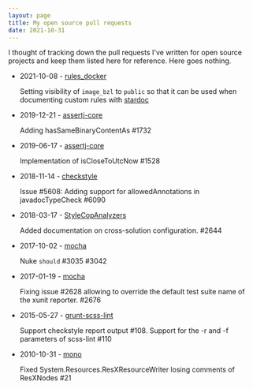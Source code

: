 ```yaml
---
layout: page
title: My open source pull requests
date: 2021-10-31
---
```


I thought of tracking down the pull requests I've written for open source
projects and keep them listed here for reference. Here goes nothing.

- 2021-10-08 - [rules_docker](https://github.com/bazelbuild/rules_docker/pull/1917)

  Setting visibility of `image_bzl` to `public` so that it can be used when  documenting custom rules with [stardoc](https://github.com/bazelbuild/stardoc)

- 2019-12-21 - [assertj-core](https://github.com/joel-costigliola/assertj-core/pull/1732)

  Adding hasSameBinaryContentAs #1732

- 2019-06-17 - [assertj-core](https://github.com/joel-costigliola/assertj-core/pull/1528)

  Implementation of isCloseToUtcNow #1528

- 2018-11-14 - [checkstyle](https://github.com/checkstyle/checkstyle/pull/6090)

  Issue #5608: Adding support for allowedAnnotations in javadocTypeCheck #6090

- 2018-03-17 - [StyleCopAnalyzers](https://github.com/DotNetAnalyzers/StyleCopAnalyzers/pull/2644)

  Added documentation on cross-solution configuration. #2644

- 2017-10-02 - [mocha](https://github.com/mochajs/mocha/pull/3042)

  Nuke `should` #3035 #3042

- 2017-01-19 - [mocha](https://github.com/mochajs/mocha/pull/2676)

  Fixing issue #2628 allowing to override the default test suite name of the xunit reporter. #2676

- 2015-05-27 - [grunt-scss-lint](https://github.com/ahmednuaman/grunt-scss-lint/pull/110)

  Support checkstyle report output #108. Support for the -r and -f parameters of scss-lint #110

- 2010-10-31 - [mono](https://github.com/mono/mono/pull/21)

  Fixed System.Resources.ResXResourceWriter losing comments of ResXNodes #21
